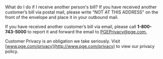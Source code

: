 What do I do if I receive another person's bill?
If you have received another customer’s bill via postal mail, please write
“NOT AT THIS ADDRESS” on the front of the envelope and place it in your
outbound mail.

If you have received another customer’s bill via email, please call
**1-800-743-5000** to report it and forward the email to
[PGEPrivacy@pge.com.](mailto:PGEPrivacy@pge.com)

Customer Privacy is an obligation we take seriously. Visit
[www.pge.com/privacy](http://www.pge.com/privacy) to view our privacy policy.



